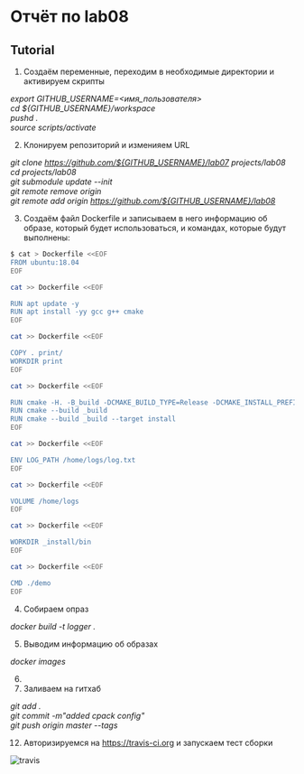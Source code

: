 # Отчёт по lab08

## Tutorial

1. Создаём переменные, переходим в необходимые директории и активируем скрипты

_export GITHUB_USERNAME=<имя_пользователя><br/>
cd ${GITHUB_USERNAME}/workspace<br/>
pushd .<br/>
source scripts/activate_

2. Клонируем репозиторий и изменияем URL

_git clone https://github.com/${GITHUB_USERNAME}/lab07 projects/lab08<br/>
cd projects/lab08<br/>
git submodule update --init<br/>
git remote remove origin<br/>
git remote add origin https://github.com/${GITHUB_USERNAME}/lab08_

3. Создаём файл Dockerfile и записываем в него информацию об образе, который будет использоваться, и командах, которые будут выполнены:

```sh
$ cat > Dockerfile <<EOF
FROM ubuntu:18.04
EOF
```

```sh
cat >> Dockerfile <<EOF

RUN apt update -y
RUN apt install -yy gcc g++ cmake
EOF
```

```sh
cat >> Dockerfile <<EOF

COPY . print/
WORKDIR print
EOF
```

```sh
cat >> Dockerfile <<EOF

RUN cmake -H. -B_build -DCMAKE_BUILD_TYPE=Release -DCMAKE_INSTALL_PREFIX=_install
RUN cmake --build _build
RUN cmake --build _build --target install
EOF
```

```sh
cat >> Dockerfile <<EOF

ENV LOG_PATH /home/logs/log.txt
EOF
```

```sh
cat >> Dockerfile <<EOF

VOLUME /home/logs
EOF
```

```sh
cat >> Dockerfile <<EOF

WORKDIR _install/bin
EOF
```

```sh
cat >> Dockerfile <<EOF

CMD ./demo
EOF
```

4. Собираем опраз

_docker build -t logger ._

5. Выводим информацию об образах

_docker images_

6. 
11. Заливаем на гитхаб

_git add .<br/>
git commit -m"added cpack config"<br/>
git push origin master --tags_

12. Авторизируемся на  https://travis-ci.org и запускаем тест сборки

![travis](https://api.travis-ci.org/Dan10022002/lab07.svg?branch=master&status=passed)
